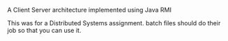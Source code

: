 A Client Server architecture implemented using Java RMI

This was for a Distributed Systems assignment.
batch files should do their job so that you can use it.
